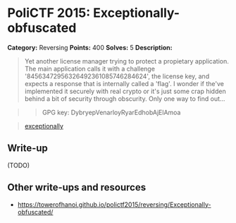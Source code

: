 # PoliCTF 2015: Exceptionally-obfuscated

**Category:** Reversing
**Points:** 400
**Solves:** 5
**Description:**

> Yet another license manager trying to protect a propietary application. The main application calls it with a challenge '84563472956326492361085746284624', the license key, and expects a response that is internally called a 'flag'. I wonder if the've implemented it securely with real crypto or it's just some crap hidden behind a bit of security through obscurity. Only one way to find out...

>> GPG key: DybryepVenarloyRyarEdhobAjElAmoa

> [exceptionally](exceptionally_6fd29dcff0c656b05c635a26c1853b7e.tar.gz.gpg)

## Write-up

(TODO)

## Other write-ups and resources

* <https://towerofhanoi.github.io/polictf2015/reversing/Exceptionally-obfuscated/>
